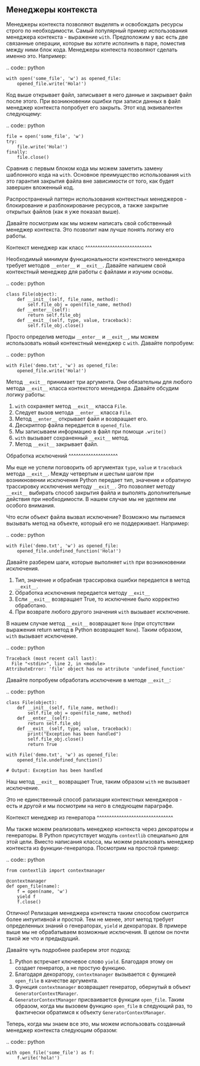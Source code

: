 Менеджеры контекста
-------------------

Менеджеры контекста позволяют выделять и освобождать ресурсы строго по
необходимости. Самый популярный пример использования менеджера контекста -
выражение ``with``. Предположим у вас есть две связанные операции, которые
вы хотите исполнить в паре, поместив между ними блок кода. Менеджеры контекста
позволяют сделать именно это. Например:

.. code:: python

    with open('some_file', 'w') as opened_file:
        opened_file.write('Hola!')

Код выше открывает файл, записывает в него данные и закрывает файл после этого.
При возникновении ошибки при записи данных в файл менеджер контекста
попробует его закрыть. Этот код эквивалентен следующему:

.. code:: python

    file = open('some_file', 'w')
    try:
        file.write('Hola!')
    finally:
        file.close()

Сравнив с первым блоком кода мы можем заметить замену шаблонного кода на
``with``. Основное преимущество использования ``with`` это гарантия закрытия
файла вне зависимости от того, как будет завершен вложенный код.

Распространеный паттерн использования контекстных менеджеров - блокирование и
разблокирование ресурсов, а также закрытие открытых файлов (как я уже показал
выше).

Давайте посмотрим как мы можем написать свой собственный менеджер контекста.
Это позволит нам лучше понять логику его работы.

Контекст менеджер как класс
^^^^^^^^^^^^^^^^^^^^^^^^^^^

Необходимый минимум функциональности контекстного менеджера требует методов
``__enter__`` и ``__exit__``. Давайте напишем свой контекстный менеджер для
работы с файлами и изучим основы.

.. code:: python

    class File(object):
        def __init__(self, file_name, method):
            self.file_obj = open(file_name, method)
        def __enter__(self):
            return self.file_obj
        def __exit__(self, type, value, traceback):
            self.file_obj.close()

Просто определив методы ``__enter__`` и ``__exit__``, мы можем использовать
новый контекстный менеджер с ``with``. Давайте попробуем:

.. code:: python

    with File('demo.txt', 'w') as opened_file:
        opened_file.write('Hola!')

Метод ``__exit__`` принимает три аргумента. Они обязательны для любого метода
``__exit__`` класса контекстого менеджера. Давайте обсудим логику работы:

1. ``with`` сохраняет метод ``__exit__`` класса ``File``.
2. Следует вызов метода ``__enter__`` класса ``File``.
3. Метод ``__enter__`` открывает файл и возвращает его.
4. Дескриптор файла передается в ``opened_file``.
5. Мы записываем информацию в файл при помощи ``.write()``
6. ``with`` вызывает сохраненный ``__exit__`` метод.
7. Метод ``__exit__`` закрывает файл.

Обработка исключений
^^^^^^^^^^^^^^^^^^^^

Мы еще не успели поговорить об аргументах ``type``, ``value`` и ``traceback``
метода ``__exit__``. Между четвертым и шестым шагом при возникновении
исключения Python передает тип, значение и обратную трассировку исключения
методу ``__exit__``. Это позволяет методу ``__exit__`` выбирать способ закрытия
файла и выполять дополнительные действия при необходимости. В нашем случае
мы не уделяем им особого внимания.

Что если объект файла вызвал исключение? Возможно мы пытаемся вызывать метод
на объекте, который его не поддерживает. Например:

.. code:: python

    with File('demo.txt', 'w') as opened_file:
        opened_file.undefined_function('Hola!')

Давайте разберем шаги, которые выполняет ``with`` при возникновении
исключения.

1. Тип, значение и обрабная трассировка ошибки передается в метод
   ``__exit__``.
2. Обработка исключения передается методу ``__exit__``
3. Если ``__exit__`` возвращает True, то исключение было корректно обработано.
4. При возврате любого другого значения ``with`` вызывает исключение.

В нашем случае метод ``__exit__`` возвращает ``None`` (при отсутствии
выражения return метод в Python возвращает ``None``). Таким образом, ``with``
вызывает исключение.

.. code:: python

    Traceback (most recent call last):
      File "<stdin>", line 2, in <module>
    AttributeError: 'file' object has no attribute 'undefined_function'

Давайте попробуем обработать исключение в методе ``__exit__``:

.. code:: python

    class File(object):
        def __init__(self, file_name, method):
            self.file_obj = open(file_name, method)
        def __enter__(self):
            return self.file_obj
        def __exit__(self, type, value, traceback):
            print("Exception has been handled")
            self.file_obj.close()
            return True

    with File('demo.txt', 'w') as opened_file:
        opened_file.undefined_function()

    # Output: Exception has been handled

Наш метод ``__exit__`` возвращает True, таким образом ``with`` не вызывает
исключение.

Это не единственный способ рализации контекстных менеджеров - есть и другой
и мы посмотрим на него в следующем параграфе.

Контекст менеджер из генератора
^^^^^^^^^^^^^^^^^^^^^^^^^^^^^^^

Мы также можем реализовать менеджер контекста через декораторы и генераторы.
В Python присутствует модуль ``contextlib`` специально для этой цели. Вместо
написания класса, мы можем реализовать менеджер контекста из
функции-генератора. Посмотрим на простой пример:

.. code:: python

    from contextlib import contextmanager

    @contextmanager
    def open_file(name):
        f = open(name, 'w')
        yield f
        f.close()

Отлично! Релизация менеджера контекста таким способом смотрится более
интуитивной и простой. Тем не менее, этот метод требует определенных
знаний о генераторах, ``yield`` и декораторах. В примере выше мы не
обрабатываем возможные исключения. В целом он почти такой же что и
предыдущий.

Давайте чуть подробнее разберем этот подход:

1. Python встречает ключевое слово ``yield``. Благодаря этому он создает
   генератор, а не простую функцию.
2. Благодаря декоратору, ``contextmanager`` вызывается с функцией
   ``open_file`` в качестве аргумента.
3. Функция ``contextmanager`` возвращает генератор, обернутый в объект
   ``GeneratorContextManager``.
4. ``GeneratorContextManager`` присваивается функции ``open_file``. Таким
   образом, когда мы вызовем функцию ``open_file`` в следующий раз, то
   фактически обратимся к объекту ``GeneratorContextManager``.

Теперь, когда мы знаем все это, мы можем использовать созданный менеджер
контекста следующим образом:

.. code:: python

    with open_file('some_file') as f:
        f.write('hola!')
